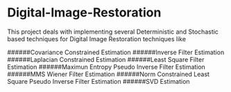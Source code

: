 # Digital-Image-Restoration
This project deals with implementing several Deterministic and Stochastic based techniques for Digital Image Restoration techniques like

######Covariance Constrained Estimation
######Inverse Filter Estimation
######Laplacian Constrained Estimation
######Least Square Filter Estimation
######Maximun Entropy Pseudo Inverse Filter Estimation
######MMS Wiener Filter Estimation
######Norm Constrained Least Square Pseudo Inverse Filter Estimation
######SVD Estimation
